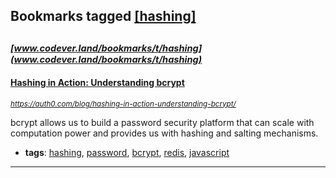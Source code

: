 ## Bookmarks tagged [[hashing]](https://www.codever.land/search?q=[hashing])

_<sup><sup>[www.codever.land/bookmarks/t/hashing](www.codever.land/bookmarks/t/hashing)</sup></sup>_
---
#### [Hashing in Action: Understanding bcrypt](https://auth0.com/blog/hashing-in-action-understanding-bcrypt/)
_<sup>https://auth0.com/blog/hashing-in-action-understanding-bcrypt/</sup>_

bcrypt allows us to build a password security platform that can scale with computation power and provides us with hashing and salting mechanisms.
* **tags**: [hashing](../tagged/hashing.md), [password](../tagged/password.md), [bcrypt](../tagged/bcrypt.md), [redis](../tagged/redis.md), [javascript](../tagged/javascript.md)
---
